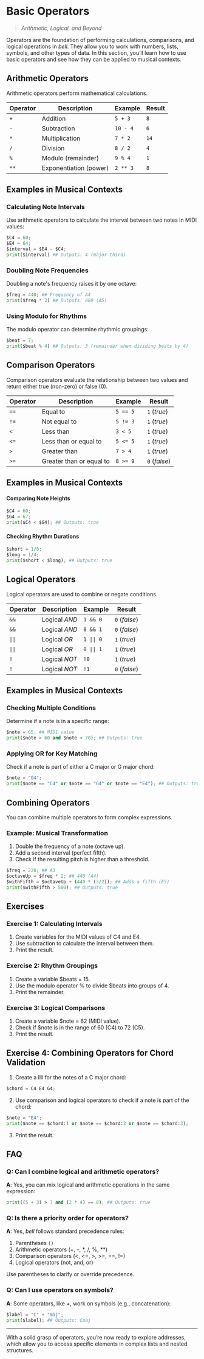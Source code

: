 # Basic Operators

> _Arithmetic, Logical, and Beyond_

Operators are the foundation of performing calculations, comparisons, and logical operations in _bell_. They allow you to work with numbers, lists, symbols, and other types of data. In this section, you’ll learn how to use basic operators and see how they can be applied to musical contexts.

## Arithmetic Operators

Arithmetic operators perform mathematical calculations.

| Operator | Description            | Example  | Result |
| -------- | ---------------------- | -------- | ------ |
| `+`      | Addition               | `5 + 3`  | `8`    |
| `-`      | Subtraction            | `10 - 4` | `6`    |
| `*`      | Multiplication         | `7 * 2`  | `14`   |
| `/`      | Division               | `8 / 2`  | `4`    |
| `%`      | Modulo (remainder)     | `9 % 4`  | `1`    |
| `**`     | Exponentiation (power) | `2 ** 3` | `8`    |

## Examples in Musical Contexts

### Calculating Note Intervals

Use arithmetic operators to calculate the interval between two notes in MIDI values:

```py
$C4 = 60;
$E4 = 64;
$interval = $E4 - $C4;
print($interval) ## Outputs: 4 (major third)
```

### Doubling Note Frequencies

Doubling a note's frequency raises it by one octave:

```py
$freq = 440; ## Frequency of A4
print($freq * 2) ## Outputs: 880 (A5)
```

### Using Modulo for Rhythms

The modulo operator can determine rhythmic groupings:

```py
$beat = 7;
print($beat % 4) ## Outputs: 3 (remainder when dividing beats by 4)
```

## Comparison Operators

Comparison operators evaluate the relationship between two values and return either true (non-zero) or false (0).

| Operator | Description              | Example  | Result        |
| -------- | ------------------------ | -------- | ------------- |
| `==`     | Equal to                 | `5 == 5` | `1` (_true_)  |
| `!=`     | Not equal to             | `5 != 3` | `1` (_true_)  |
| `<`      | Less than                | `3 < 5`  | `1` (_true_)  |
| `<=`     | Less than or equal to    | `5 <= 5` | `1` (_true_)  |
| `>`      | Greater than             | `7 > 4`  | `1` (_true_)  |
| `>=`     | Greater than or equal to | `8 >= 9` | `0` (_false_) |

## Examples in Musical Contexts

#### Comparing Note Heights

```py
$C4 = 60;
$G4 = 67;
print($C4 < $G4); ## Outputs: true
```

#### Checking Rhythm Durations

```py
$short = 1/8;
$long = 1/4;
print($short < $long); ## Outputs: true
```

## Logical Operators

Logical operators are used to combine or negate conditions.

| Operator | Description   | Example    | Result        |
| -------- | ------------- | ---------- | ------------- |
| `&&`     | Logical _AND_ | `1 && 0`   | `0` (_false_) |
| `&&`     | Logical _AND_ | `0 && 1`   | `0` (_false_) |
| `\|\|`   | Logical _OR_  | `1 \|\| 0` | `1` (_true_)  |
| `\|\|`   | Logical _OR_  | `0 \|\| 1` | `1` (_true_)  |
| `!`      | Logical _NOT_ | `!0`       | `1` (_true_)  |
| `!`      | Logical _NOT_ | `!1`       | `0` (_false_) |

## Examples in Musical Contexts

### Checking Multiple Conditions

Determine if a note is in a specific range:

```py
$note = 65; ## MIDI value
print($note > 60 and $note < 70); ## Outputs: true
```

### Applying OR for Key Matching

Check if a note is part of either a C major or G major chord:

```py
$note = "G4";
print($note == "C4" or $note == "G4" or $note == "E4"); ## Outputs: true
```

## Combining Operators

You can combine multiple operators to form complex expressions.

### Example: Musical Transformation

1. Double the frequency of a note (octave up).
2. Add a second interval (perfect fifth).
3. Check if the resulting pitch is higher than a threshold.

```py
$freq = 220; ## A3
$octaveUp = $freq * 2; ## 440 (A4)
$withFifth = $octaveUp + (440 * (3/2)); ## Adds a fifth (E5)
print($withFifth > 500); ## Outputs: true
```

## Exercises

### Exercise 1: Calculating Intervals

1. Create variables for the MIDI values of C4 and E4.
2. Use subtraction to calculate the interval between them.
3. Print the result.

### Exercise 2: Rhythm Groupings

1. Create a variable $beats = 15.
2. Use the modulo operator % to divide $beats into groups of 4.
3. Print the remainder.

### Exercise 3: Logical Comparisons

1. Create a variable $note = 62 (MIDI value).
2. Check if $note is in the range of 60 (C4) to 72 (C5).
3. Print the result.

## Exercise 4: Combining Operators for Chord Validation

1. Create a llll for the notes of a C major chord:

```py
$chord = C4 E4 G4;
```

2. Use comparison and logical operators to check if a note is part of the chord:

```py
$note = "E4";
print($note == $chord:1 or $note == $chord:2 or $note == $chord:3);
```

3. Print the result.

## FAQ

### Q: Can I combine logical and arithmetic operators?

**A**: Yes, you can mix logical and arithmetic operations in the same expression:

```py
print((5 + 3) > 7 and (2 * 4) == 8); ## Outputs: true
```

### Q: Is there a priority order for operators?

**A**: Yes, _bell_ follows standard precedence rules:

1. Parentheses `()`
2. Arithmetic operators (+, -, \*, /, %, \*\*)
3. Comparison operators (<, <=, >, >=, ==, !=)
4. Logical operators (not, and, or)

Use parentheses to clarify or override precedence.

### Q: Can I use operators on symbols?

**A**: Some operators, like +, work on symbols (e.g., concatenation):

```py
$label = "C" + "maj";
print($label); ## Outputs: Cmaj
```

---

With a solid grasp of operators, you’re now ready to explore addresses, which allow you to access specific elements in complex lists and nested structures.
